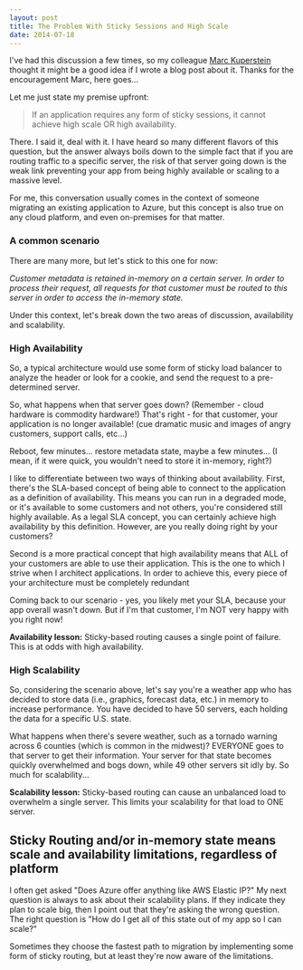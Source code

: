 ```yaml
---
layout: post
title: The Problem With Sticky Sessions and High Scale
date: 2014-07-18
---
```

I've had this discussion a few times, so my colleague [Marc Kuperstein](http://blogs.msdn.com/b/marckuperstein/) thought it might be a good idea if I wrote a blog post about it. Thanks for the encouragement Marc, here goes...

Let me just state my premise upfront:

> If an application requires any form of sticky sessions, it cannot achieve high scale OR high availability.

There. I said it, deal with it. I have heard so many different flavors of this question, but the answer always boils down to the simple fact that if you are routing traffic to a specific server, the risk of that server going down is the weak link preventing your app from being highly available or scaling to a massive level.

For me, this conversation usually comes in the context of someone migrating an existing application to Azure, but this concept is also true on any cloud platform, and even on-premises for that matter.

### A common scenario ###
There are many more, but let's stick to this one for now:

<i>Customer metadata is retained in-memory on a certain server. In order to process their request, all requests for that customer must be routed to this server in order to access the in-memory state.</i>

Under this context, let's break down the two areas of discussion, availability and scalability.

### High Availability ###

So, a typical architecture would use some form of sticky load balancer to analyze the header or look for a cookie, and send the request to a pre-determined server. 

So, what happens when that server goes down? (Remember - cloud hardware is commodity hardware!) That's right - for that customer, your application is no longer available! (cue dramatic music and images of angry customers, support calls, etc...)

Reboot, few minutes... restore metadata state, maybe a few minutes... (I mean, if it were quick, you wouldn't need to store it in-memory, right?)

I like to differentiate between two ways of thinking about availability. First, there's the SLA-based concept of being able to connect to the application as a definition of availability. This means you can run in a degraded mode, or it's available to some customers and not others, you're considered still highly available. As a legal SLA concept, you can certainly achieve high availability by this definition. However, are you really doing right by your customers?

Second is a more practical concept that high availability means that ALL of your customers are able to use their application. This is the one to which I strive when I architect applications. In order to achieve this, every piece of your architecture must be completely redundant

Coming back to our scenario - yes, you likely met your SLA, because your  app overall wasn't down. But if I'm that customer, I'm NOT very happy with you right now!

<B>Availability lesson:</B> Sticky-based routing causes a single point of failure. This is at odds with high availability.

### High Scalability ###

So, considering the scenario above, let's say you're a weather app who has decided to store data (i.e., graphics, forecast data, etc.) in memory to increase performance. You have decided to have 50 servers, each holding the data for a specific U.S. state.

What happens when there's severe weather, such as a tornado warning across 6 counties (which is common in the midwest)? EVERYONE goes to that server to get their information. Your server for that state becomes quickly overwhelmed and bogs down, while 49 other servers sit idly by. So much for scalability... 

<b>Scalability lesson:</b> Sticky-based routing can cause an unbalanced load to overwhelm a single server. This limits your scalability for that load to ONE server.

## Sticky Routing and/or in-memory state means scale and availability limitations, regardless of platform  ##
I often get asked "Does Azure offer anything like AWS Elastic IP?" My next question is always to ask about their scalability plans. If they indicate they plan to scale big, then I point out that they're asking the wrong question. The right question is "How do I get all of this state out of my app so I can scale?" 

Sometimes they choose the fastest path to migration by implementing some form of sticky routing, but at least they're now aware of the limitations.